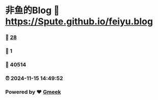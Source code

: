 # 非鱼的Blog :link: https://Spute.github.io/feiyu.blog 
### :page_facing_up: [28](https://Spute.github.io/feiyu.blog/tag.html) 
### :speech_balloon: 1 
### :hibiscus: 40514 
### :alarm_clock: 2024-11-15 14:49:52 
### Powered by :heart: [Gmeek](https://github.com/Meekdai/Gmeek)
